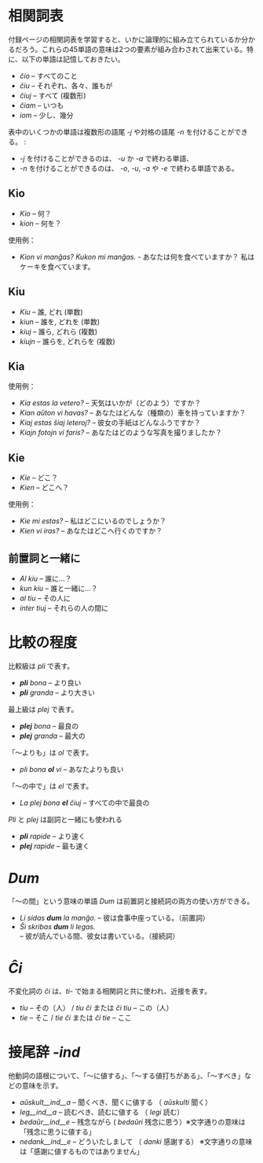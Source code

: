 # 相関詞表

付録ページの相関詞表を学習すると、いかに論理的に組み立てられているか分かるだろう。これらの45単語の意味は2つの要素が組み合わされて出来ている。特に、以下の単語は記憶しておきたい。

- *ĉio*  – すべてのこと
- *ĉiu*  – それぞれ、各々、誰もが
- *ĉiuj*  – すべて (複数形)
- *ĉiam* – いつも
- *iom* – 少し、幾分

表中のいくつかの単語は複数形の語尾 *-j* や対格の語尾 *-n* を付けることができる。 :

- *-j* を付けることができるのは、 *-u* か *-a* で終わる単語、
- *-n* を付けることができるのは、 *-o*, *-u*, *-a* や *-e* で終わる単語である。

## Kio 

- *Kio* – 何？
- *kion* – 何を？

使用例：

- *Kion vi manĝas? Kukon mi manĝas.* - あなたは何を食べていますか？ 私はケーキを食べています。

## Kiu
- *Kiu* – 誰, どれ (単数)
- *kiun* – 誰を, どれを (単数)
- *kiuj* – 誰ら, どれら (複数) 
- *kiujn* – 誰らを, どれらを (複数)

## Kia

使用例：

- *Kia estas la vetero?* – 天気はいかが（どのよう）ですか？
- *Kian aŭton vi havas?* – あなたはどんな（種類の）車を持っていますか？
- *Kiaj estas ŝiaj leteroj?* – 彼女の手紙はどんなふうですか？
- *Kiajn fotojn vi faris?* – あなたはどのような写真を撮りましたか？

## Kie

- *Kie* – どこ？
- *Kien* – どこへ？

使用例：

- *Kie mi estas?* – 私はどこにいるのでしょうか？
- *Kien vi iras?* – あなたはどこへ行くのですか？

## 前置詞と一緒に

- *Al kiu* – 誰に…？
- *kun kiu* – 誰と一緒に…？
- *al tiu* – その人に
- *inter tiuj* – それらの人の間に

# 比較の程度

比較級は *pli* で表す。

- *__pli__ bona* – より良い
- *__pli__ granda* – より大きい

最上級は *plej* で表す。

- *__plej__ bona* – 最良の
- *__plej__ granda* – 最大の

「～よりも」は *ol* で表す。

- *pli bona __ol__ vi* – あなたよりも良い

「～の中で」は *el* で表す。 

- *La plej bona __el__ ĉiuj* – すべての中で最良の

*Pli* と *plej* は副詞と一緒にも使われる

- *__pli__ rapide* – より速く
- *__plej__ rapide* – 最も速く

# *Dum* 

「～の間」という意味の単語 *Dum* は前置詞と接続詞の両方の使い方ができる。

- *Li sidas __dum__ la manĝo.* – 彼は食事中座っている。（前置詞）
- *Ŝi skribas __dum__ li legas.* – 彼が読んでいる間、彼女は書いている。（接続詞）

# *Ĉi*

不変化詞の *ĉi* は、*ti-* で始まる相関詞と共に使われ、近接を表す。

- *tiu* – その（人） / *tiu ĉi* または *ĉi tiu* – この（人）
- *tie* – そこ / *tie ĉi* または *ĉi tie* – ここ

# 接尾辞 *-ind*

他動詞の語根について、「～に値する」、「～する値打ちがある」、「～すべき」などの意味を示す。

- *aŭskult__ind__a* – 聞くべき、聞くに値する （ *aŭskulti* 聞く）
- *leg__ind__a* – 読むべき、読むに値する （ *legi* 読む）
- *bedaŭr__ind__e* – 残念ながら  ( *bedaŭri* 残念に思う）※文字通りの意味は「残念に思うに値する」
- *nedank__ind__e* – どういたしまして （ *danki* 感謝する） ※文字通りの意味は「感謝に値するものではありません」

